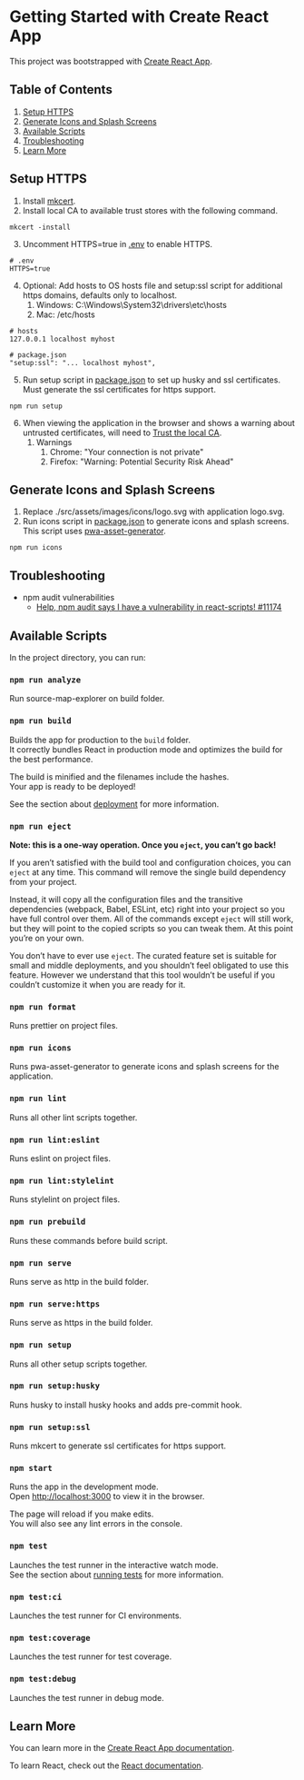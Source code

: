 # Getting Started with Create React App

This project was bootstrapped with [Create React App](https://github.com/facebook/create-react-app).

## Table of Contents

1. [Setup HTTPS](#setup-https)
2. [Generate Icons and Splash Screens](#generate-icons-and-splash-screens)
3. [Available Scripts](#available-scripts)
4. [Troubleshooting](#troubleshooting)
5. [Learn More](#learn-more)

## <a name="setup-https"></a>Setup HTTPS

1. Install [mkcert](https://github.com/FiloSottile/mkcert#installation).
2. Install local CA to available trust stores with the following command.

```shell script
mkcert -install
```

3. Uncomment HTTPS=true in [.env](.env) to enable HTTPS.

```shell script
# .env
HTTPS=true
```

4. Optional: Add hosts to OS hosts file and setup:ssl script for additional https domains, defaults only to localhost.
   1. Windows: C:\Windows\System32\drivers\etc\hosts
   2. Mac: /etc/hosts

```shell script
# hosts
127.0.0.1 localhost myhost

# package.json
"setup:ssl": "... localhost myhost",
```

5. Run setup script in [package.json](package.json) to set up husky and ssl certificates. Must generate the ssl certificates for https support.

```shell script
npm run setup
```

6. When viewing the application in the browser and shows a warning about untrusted certificates, will need to [Trust the local CA](https://gist.github.com/cecilemuller/9492b848eb8fe46d462abeb26656c4f8#trust-the-local-ca).
   1. Warnings
      1. Chrome: "Your connection is not private"
      2. Firefox: "Warning: Potential Security Risk Ahead"

## <a name="generate-icons-and-splash-screens"></a>Generate Icons and Splash Screens

1. Replace ./src/assets/images/icons/logo.svg with application logo.svg.
2. Run icons script in [package.json](package.json) to generate icons and splash screens. This script uses [pwa-asset-generator](https://github.com/onderceylan/pwa-asset-generator).

```shell script
npm run icons
```

## <a name="troubleshooting"></a>Troubleshooting

- npm audit vulnerabilities
  - [Help, npm audit says I have a vulnerability in react-scripts! #11174](https://github.com/facebook/create-react-app/issues/11174)

## <a name="available-scripts"></a>Available Scripts

In the project directory, you can run:

### `npm run analyze`

Run source-map-explorer on build folder.

### `npm run build`

Builds the app for production to the `build` folder.\
It correctly bundles React in production mode and optimizes the build for the best performance.

The build is minified and the filenames include the hashes.\
Your app is ready to be deployed!

See the section about [deployment](https://facebook.github.io/create-react-app/docs/deployment) for more information.

### `npm run eject`

**Note: this is a one-way operation. Once you `eject`, you can’t go back!**

If you aren’t satisfied with the build tool and configuration choices, you can `eject` at any time. This command will remove the single build dependency from your project.

Instead, it will copy all the configuration files and the transitive dependencies (webpack, Babel, ESLint, etc) right into your project so you have full control over them. All of the commands except `eject` will still work, but they will point to the copied scripts so you can tweak them. At this point you’re on your own.

You don’t have to ever use `eject`. The curated feature set is suitable for small and middle deployments, and you shouldn’t feel obligated to use this feature. However we understand that this tool wouldn’t be useful if you couldn’t customize it when you are ready for it.

### `npm run format`

Runs prettier on project files.

### `npm run icons`

Runs pwa-asset-generator to generate icons and splash screens for the application.

### `npm run lint`

Runs all other lint scripts together.

### `npm run lint:eslint`

Runs eslint on project files.

### `npm run lint:stylelint`

Runs stylelint on project files.

### `npm run prebuild`

Runs these commands before build script.

### `npm run serve`

Runs serve as http in the build folder.

### `npm run serve:https`

Runs serve as https in the build folder.

### `npm run setup`

Runs all other setup scripts together.

### `npm run setup:husky`

Runs husky to install husky hooks and adds pre-commit hook.

### `npm run setup:ssl`

Runs mkcert to generate ssl certificates for https support.

### `npm start`

Runs the app in the development mode.\
Open [http://localhost:3000](http://localhost:3000) to view it in the browser.

The page will reload if you make edits.\
You will also see any lint errors in the console.

### `npm test`

Launches the test runner in the interactive watch mode.\
See the section about [running tests](https://facebook.github.io/create-react-app/docs/running-tests) for more information.

### `npm test:ci`

Launches the test runner for CI environments.

### `npm test:coverage`

Launches the test runner for test coverage.

### `npm test:debug`

Launches the test runner in debug mode.

## <a name="learn-more"></a>Learn More

You can learn more in the [Create React App documentation](https://facebook.github.io/create-react-app/docs/getting-started).

To learn React, check out the [React documentation](https://reactjs.org/).
